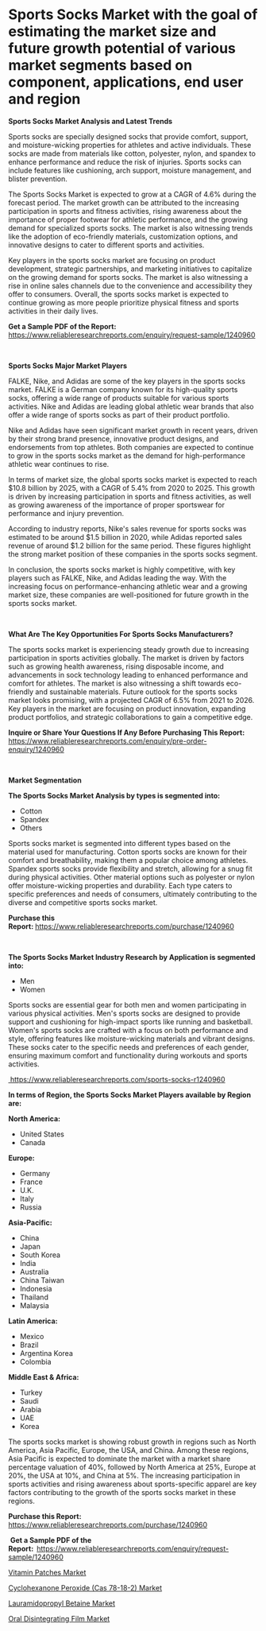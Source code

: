 <p><h1>Sports Socks Market with the goal of estimating the market size and future growth potential of various market segments based on component, applications, end user and region</h1></p><p><strong>Sports Socks Market Analysis and Latest Trends</strong></p>
<p><p>Sports socks are specially designed socks that provide comfort, support, and moisture-wicking properties for athletes and active individuals. These socks are made from materials like cotton, polyester, nylon, and spandex to enhance performance and reduce the risk of injuries. Sports socks can include features like cushioning, arch support, moisture management, and blister prevention.</p><p>The Sports Socks Market is expected to grow at a CAGR of 4.6% during the forecast period. The market growth can be attributed to the increasing participation in sports and fitness activities, rising awareness about the importance of proper footwear for athletic performance, and the growing demand for specialized sports socks. The market is also witnessing trends like the adoption of eco-friendly materials, customization options, and innovative designs to cater to different sports and activities.</p><p>Key players in the sports socks market are focusing on product development, strategic partnerships, and marketing initiatives to capitalize on the growing demand for sports socks. The market is also witnessing a rise in online sales channels due to the convenience and accessibility they offer to consumers. Overall, the sports socks market is expected to continue growing as more people prioritize physical fitness and sports activities in their daily lives.</p></p>
<p><strong>Get a Sample PDF of the Report:&nbsp;</strong> <a href="https://www.reliableresearchreports.com/enquiry/request-sample/1240960">https://www.reliableresearchreports.com/enquiry/request-sample/1240960</a></p>
<p>&nbsp;</p>
<p><strong>Sports Socks Major Market Players</strong></p>
<p><p>FALKE, Nike, and Adidas are some of the key players in the sports socks market. FALKE is a German company known for its high-quality sports socks, offering a wide range of products suitable for various sports activities. Nike and Adidas are leading global athletic wear brands that also offer a wide range of sports socks as part of their product portfolio.</p><p>Nike and Adidas have seen significant market growth in recent years, driven by their strong brand presence, innovative product designs, and endorsements from top athletes. Both companies are expected to continue to grow in the sports socks market as the demand for high-performance athletic wear continues to rise.</p><p>In terms of market size, the global sports socks market is expected to reach $10.8 billion by 2025, with a CAGR of 5.4% from 2020 to 2025. This growth is driven by increasing participation in sports and fitness activities, as well as growing awareness of the importance of proper sportswear for performance and injury prevention.</p><p>According to industry reports, Nike's sales revenue for sports socks was estimated to be around $1.5 billion in 2020, while Adidas reported sales revenue of around $1.2 billion for the same period. These figures highlight the strong market position of these companies in the sports socks segment.</p><p>In conclusion, the sports socks market is highly competitive, with key players such as FALKE, Nike, and Adidas leading the way. With the increasing focus on performance-enhancing athletic wear and a growing market size, these companies are well-positioned for future growth in the sports socks market.</p></p>
<p>&nbsp;</p>
<p><strong>What Are The Key Opportunities For Sports Socks Manufacturers?</strong></p>
<p><p>The sports socks market is experiencing steady growth due to increasing participation in sports activities globally. The market is driven by factors such as growing health awareness, rising disposable income, and advancements in sock technology leading to enhanced performance and comfort for athletes. The market is also witnessing a shift towards eco-friendly and sustainable materials. Future outlook for the sports socks market looks promising, with a projected CAGR of 6.5% from 2021 to 2026. Key players in the market are focusing on product innovation, expanding product portfolios, and strategic collaborations to gain a competitive edge.</p></p>
<p><strong>Inquire or Share Your Questions If Any Before Purchasing This Report:</strong> <a href="https://www.reliableresearchreports.com/enquiry/pre-order-enquiry/1240960">https://www.reliableresearchreports.com/enquiry/pre-order-enquiry/1240960</a></p>
<p>&nbsp;</p>
<p><strong>Market Segmentation</strong></p>
<p><strong>The Sports Socks Market Analysis by types is segmented into:</strong></p>
<p><ul><li>Cotton</li><li>Spandex</li><li>Others</li></ul></p>
<p><p>Sports socks market is segmented into different types based on the material used for manufacturing. Cotton sports socks are known for their comfort and breathability, making them a popular choice among athletes. Spandex sports socks provide flexibility and stretch, allowing for a snug fit during physical activities. Other material options such as polyester or nylon offer moisture-wicking properties and durability. Each type caters to specific preferences and needs of consumers, ultimately contributing to the diverse and competitive sports socks market.</p></p>
<p><strong>Purchase this Report:&nbsp;</strong><a href="https://www.reliableresearchreports.com/purchase/1240960">https://www.reliableresearchreports.com/purchase/1240960</a></p>
<p>&nbsp;</p>
<p><strong>The Sports Socks Market Industry Research by Application is segmented into:</strong></p>
<p><ul><li>Men</li><li>Women</li></ul></p>
<p><p>Sports socks are essential gear for both men and women participating in various physical activities. Men's sports socks are designed to provide support and cushioning for high-impact sports like running and basketball. Women's sports socks are crafted with a focus on both performance and style, offering features like moisture-wicking materials and vibrant designs. These socks cater to the specific needs and preferences of each gender, ensuring maximum comfort and functionality during workouts and sports activities.</p></p>
<p><a href="https://www.reliableresearchreports.com/sports-socks-r1240960">&nbsp;https://www.reliableresearchreports.com/sports-socks-r1240960</a></p>
<p><strong>In terms of Region, the Sports Socks Market Players available by Region are:</strong></p>
<p>
    <p> <strong> North America: </strong>
        <ul>
            <li>United States</li>
            <li>Canada</li>
        </ul>
        </p> 
    <p> <strong> Europe: </strong>
        <ul>
            <li>Germany</li>
            <li>France</li>
            <li>U.K.</li>
            <li>Italy</li>
            <li>Russia</li>
        </ul>
        </p> 
    <p> <strong> Asia-Pacific: </strong>
        <ul>
            <li>China</li>
            <li>Japan</li>
            <li>South Korea</li>
            <li>India</li>
            <li>Australia</li>
            <li>China Taiwan</li>
            <li>Indonesia</li>
            <li>Thailand</li>
            <li>Malaysia</li>
        </ul>
        </p> 
    <p> <strong> Latin America: </strong>
        <ul>
            <li>Mexico</li>
            <li>Brazil</li>
            <li>Argentina Korea</li>
            <li>Colombia</li>
        </ul>
        </p> 
    <p> <strong> Middle East & Africa: </strong>
        <ul>
            <li>Turkey</li>
            <li>Saudi</li>
            <li>Arabia</li>
            <li>UAE</li>
            <li>Korea</li>
        </ul>
    </p>
    </p>
<p><p>The sports socks market is showing robust growth in regions such as North America, Asia Pacific, Europe, the USA, and China. Among these regions, Asia Pacific is expected to dominate the market with a market share percentage valuation of 40%, followed by North America at 25%, Europe at 20%, the USA at 10%, and China at 5%. The increasing participation in sports activities and rising awareness about sports-specific apparel are key factors contributing to the growth of the sports socks market in these regions.</p></p>
<p><strong>Purchase this Report: </strong><a href="https://www.reliableresearchreports.com/purchase/1240960">https://www.reliableresearchreports.com/purchase/1240960</a></p>
<p>&nbsp;<strong>Get a Sample PDF of the Report:&nbsp;&nbsp;</strong><a href="https://www.reliableresearchreports.com/enquiry/request-sample/1240960">https://www.reliableresearchreports.com/enquiry/request-sample/1240960</a></p>
<p><strong></strong></p>
<p><p><a href="https://issuu.com/reportprime-2/docs/vitamin-patches-market-size-2030.pptx">Vitamin Patches Market</a></p><p><a href="https://github.com/jadenRaynor/Market-Research-Report-List-1/blob/main/cyclohexanone-peroxide-cas-78-18-2-market.md">Cyclohexanone Peroxide (Cas 78-18-2) Market</a></p><p><a href="https://github.com/JordyBecker/Market-Research-Report-List-1/blob/main/lauramidopropyl-betaine-market.md">Lauramidopropyl Betaine Market</a></p><p><a href="https://issuu.com/reportprime-2/docs/oral-disintegrating-film-market-size-2030.pptx">Oral Disintegrating Film Market</a></p></p>